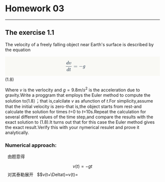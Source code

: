 # Homework 03

------

## The exercise 1.1

The velocity of a freely falling object near Earth's surface is described by the equation

![photo](https://github.com/kammmmmi/photos/blob/master/VNWNB%5DT%25N7H%7DNAJ%7B34K%24%5BE9.png)(1.8)

Where *v* is the verlocity and $g = 9.8m/s^2$ is the acceleration due to gravity.Write a proggram that employs the Euler method to compute the solution to(1.8）；that is,calcilate *v* as afunction of *t*.For simplicity,assume that the initial velocity is zero-that is,the object starts from rest-and calculate the solution for times *t*=0 to *t*=10s.Repeat the calculation for several different values of the time step,and compare the results with the exact solution to (1.8).It turns out that for this case the Euler method gives the exact result.Verify this with your nymerical resulet and prove it analytically.

### Numerical approach:
 
由题意得 

$$v(t)=-gt$$
 
对其泰勒展开
 
$$v(t+\Deltat)=v(t)=

